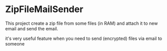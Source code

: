 # ZipFileMailSender

This project create a zip file from some files (in RAM) and attach it to new email and send the email.

it's very useful feature when you need to send (encrypted) files via email to someone

